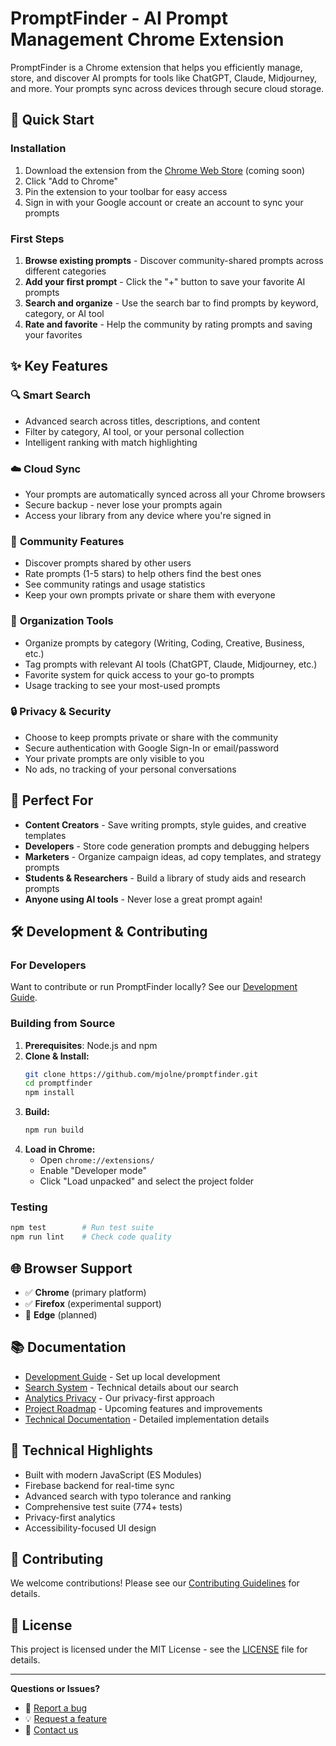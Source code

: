 # PromptFinder - AI Prompt Management Chrome Extension

PromptFinder is a Chrome extension that helps you efficiently manage, store, and discover AI prompts for tools like ChatGPT, Claude, Midjourney, and more. Your prompts sync across devices through secure cloud storage.

## 🚀 Quick Start

### Installation

1. Download the extension from the [Chrome Web Store](https://chrome.google.com/webstore) (coming soon)
2. Click "Add to Chrome"
3. Pin the extension to your toolbar for easy access
4. Sign in with your Google account or create an account to sync your prompts

### First Steps

1. **Browse existing prompts** - Discover community-shared prompts across different categories
2. **Add your first prompt** - Click the "+" button to save your favorite AI prompts
3. **Search and organize** - Use the search bar to find prompts by keyword, category, or AI tool
4. **Rate and favorite** - Help the community by rating prompts and saving your favorites

## ✨ Key Features

### 🔍 **Smart Search**

- Advanced search across titles, descriptions, and content
- Filter by category, AI tool, or your personal collection
- Intelligent ranking with match highlighting

### ☁️ **Cloud Sync**

- Your prompts are automatically synced across all your Chrome browsers
- Secure backup - never lose your prompts again
- Access your library from any device where you're signed in

### 👥 **Community Features**

- Discover prompts shared by other users
- Rate prompts (1-5 stars) to help others find the best ones
- See community ratings and usage statistics
- Keep your own prompts private or share them with everyone

### 🎯 **Organization Tools**

- Organize prompts by category (Writing, Coding, Creative, Business, etc.)
- Tag prompts with relevant AI tools (ChatGPT, Claude, Midjourney, etc.)
- Favorite system for quick access to your go-to prompts
- Usage tracking to see your most-used prompts

### 🔒 **Privacy & Security**

- Choose to keep prompts private or share with the community
- Secure authentication with Google Sign-In or email/password
- Your private prompts are only visible to you
- No ads, no tracking of your personal conversations

## 🎨 **Perfect For**

- **Content Creators** - Save writing prompts, style guides, and creative templates
- **Developers** - Store code generation prompts and debugging helpers
- **Marketers** - Organize campaign ideas, ad copy templates, and strategy prompts
- **Students & Researchers** - Build a library of study aids and research prompts
- **Anyone using AI tools** - Never lose a great prompt again!

## 🛠️ **Development & Contributing**

### For Developers

Want to contribute or run PromptFinder locally? See our [Development Guide](docs/DEVELOPMENT.md).

### Building from Source

1. **Prerequisites**: Node.js and npm
2. **Clone & Install:**
   ```bash
   git clone https://github.com/mjolne/promptfinder.git
   cd promptfinder
   npm install
   ```
3. **Build:**
   ```bash
   npm run build
   ```
4. **Load in Chrome:**
   - Open `chrome://extensions/`
   - Enable "Developer mode"
   - Click "Load unpacked" and select the project folder

### Testing

```bash
npm test        # Run test suite
npm run lint    # Check code quality
```

## 🌐 **Browser Support**

- ✅ **Chrome** (primary platform)
- ✅ **Firefox** (experimental support)
- 🔄 **Edge** (planned)

## 📚 **Documentation**

- [Development Guide](docs/DEVELOPMENT.md) - Set up local development
- [Search System](docs/search-system.md) - Technical details about our search
- [Analytics Privacy](docs/analytics-privacy-policy.md) - Our privacy-first approach
- [Project Roadmap](PROJECT_PLAN.md) - Upcoming features and improvements
- [Technical Documentation](docs/TECHNICAL.md) - Detailed implementation details

## 🔧 **Technical Highlights**

- Built with modern JavaScript (ES Modules)
- Firebase backend for real-time sync
- Advanced search with typo tolerance and ranking
- Comprehensive test suite (774+ tests)
- Privacy-first analytics
- Accessibility-focused UI design

## 🤝 **Contributing**

We welcome contributions! Please see our [Contributing Guidelines](CONTRIBUTING.md) for details.

## 📄 **License**

This project is licensed under the MIT License - see the [LICENSE](LICENSE) file for details.

---

**Questions or Issues?**

- 🐛 [Report a bug](https://github.com/mjolne/promptfinder/issues)
- 💡 [Request a feature](https://github.com/mjolne/promptfinder/issues)
- 📧 [Contact us](mailto:support@promptfinder.com)
